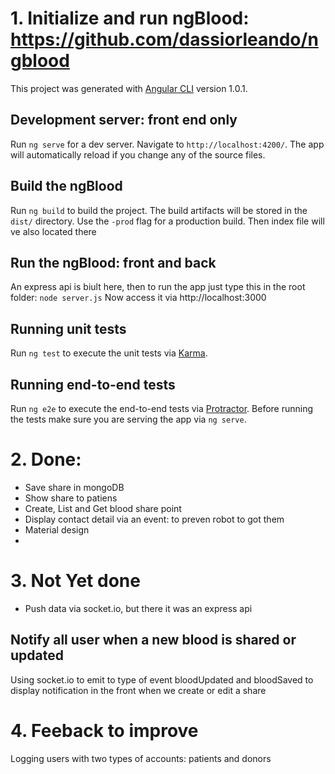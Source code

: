 # 1. Initialize and run ngBlood: https://github.com/dassiorleando/ngblood

This project was generated with [Angular CLI](https://github.com/angular/angular-cli) version 1.0.1.

## Development server: front end only

Run `ng serve` for a dev server. Navigate to `http://localhost:4200/`. The app will automatically reload if you change any of the source files.

## Build the ngBlood

Run `ng build` to build the project. The build artifacts will be stored in the `dist/` directory. Use the `-prod` flag for a production build. Then index file will ve also located there

## Run the ngBlood: front and back
An express api is biult here, then to run the app just type this in the root folder: `node server.js`
Now access it via http://localhost:3000

## Running unit tests

Run `ng test` to execute the unit tests via [Karma](https://karma-runner.github.io).

## Running end-to-end tests

Run `ng e2e` to execute the end-to-end tests via [Protractor](http://www.protractortest.org/).
Before running the tests make sure you are serving the app via `ng serve`.

# 2. Done:
- Save share in mongoDB
- Show share to patiens
- Create, List and Get blood share point
- Display contact detail via an event: to preven robot to got them
- Material design
- 

# 3. Not Yet done
- Push data via socket.io, but there it was an express api

## Notify all user when a new blood is shared or updated
Using socket.io to emit to type of event bloodUpdated and bloodSaved to display notification in the front
when we create or edit a share


# 4. Feeback to improve
Logging users with two types of accounts: patients and donors

